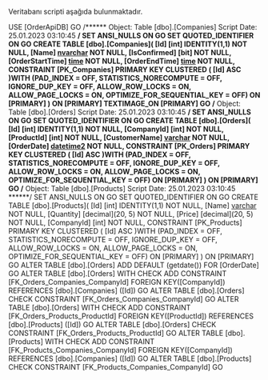 Veritabanı scripti aşağıda bulunmaktadır.

USE [OrderApiDB]
GO
/****** Object:  Table [dbo].[Companies]    Script Date: 25.01.2023 03:10:45 ******/
SET ANSI_NULLS ON
GO
SET QUOTED_IDENTIFIER ON
GO
CREATE TABLE [dbo].[Companies](
	[Id] [int] IDENTITY(1,1) NOT NULL,
	[Name] [nvarchar](max) NOT NULL,
	[IsConfirmed] [bit] NOT NULL,
	[OrderStartTime] [time](7) NOT NULL,
	[OrderEndTime] [time](7) NOT NULL,
 CONSTRAINT [PK_Companies] PRIMARY KEY CLUSTERED 
(
	[Id] ASC
)WITH (PAD_INDEX = OFF, STATISTICS_NORECOMPUTE = OFF, IGNORE_DUP_KEY = OFF, ALLOW_ROW_LOCKS = ON, ALLOW_PAGE_LOCKS = ON, OPTIMIZE_FOR_SEQUENTIAL_KEY = OFF) ON [PRIMARY]
) ON [PRIMARY] TEXTIMAGE_ON [PRIMARY]
GO
/****** Object:  Table [dbo].[Orders]    Script Date: 25.01.2023 03:10:45 ******/
SET ANSI_NULLS ON
GO
SET QUOTED_IDENTIFIER ON
GO
CREATE TABLE [dbo].[Orders](
	[Id] [int] IDENTITY(1,1) NOT NULL,
	[CompanyId] [int] NOT NULL,
	[ProductId] [int] NOT NULL,
	[CustomerName] [varchar](500) NOT NULL,
	[OrderDate] [datetime2](7) NOT NULL,
 CONSTRAINT [PK_Orders] PRIMARY KEY CLUSTERED 
(
	[Id] ASC
)WITH (PAD_INDEX = OFF, STATISTICS_NORECOMPUTE = OFF, IGNORE_DUP_KEY = OFF, ALLOW_ROW_LOCKS = ON, ALLOW_PAGE_LOCKS = ON, OPTIMIZE_FOR_SEQUENTIAL_KEY = OFF) ON [PRIMARY]
) ON [PRIMARY]
GO
/****** Object:  Table [dbo].[Products]    Script Date: 25.01.2023 03:10:45 ******/
SET ANSI_NULLS ON
GO
SET QUOTED_IDENTIFIER ON
GO
CREATE TABLE [dbo].[Products](
	[Id] [int] IDENTITY(1,1) NOT NULL,
	[Name] [varchar](500) NOT NULL,
	[Quantity] [decimal](20, 5) NOT NULL,
	[Price] [decimal](20, 5) NOT NULL,
	[CompanyId] [int] NOT NULL,
 CONSTRAINT [PK_Products] PRIMARY KEY CLUSTERED 
(
	[Id] ASC
)WITH (PAD_INDEX = OFF, STATISTICS_NORECOMPUTE = OFF, IGNORE_DUP_KEY = OFF, ALLOW_ROW_LOCKS = ON, ALLOW_PAGE_LOCKS = ON, OPTIMIZE_FOR_SEQUENTIAL_KEY = OFF) ON [PRIMARY]
) ON [PRIMARY]
GO
ALTER TABLE [dbo].[Orders] ADD  DEFAULT (getdate()) FOR [OrderDate]
GO
ALTER TABLE [dbo].[Orders]  WITH CHECK ADD  CONSTRAINT [FK_Orders_Companies_CompanyId] FOREIGN KEY([CompanyId])
REFERENCES [dbo].[Companies] ([Id])
GO
ALTER TABLE [dbo].[Orders] CHECK CONSTRAINT [FK_Orders_Companies_CompanyId]
GO
ALTER TABLE [dbo].[Orders]  WITH CHECK ADD  CONSTRAINT [FK_Orders_Products_ProductId] FOREIGN KEY([ProductId])
REFERENCES [dbo].[Products] ([Id])
GO
ALTER TABLE [dbo].[Orders] CHECK CONSTRAINT [FK_Orders_Products_ProductId]
GO
ALTER TABLE [dbo].[Products]  WITH CHECK ADD  CONSTRAINT [FK_Products_Companies_CompanyId] FOREIGN KEY([CompanyId])
REFERENCES [dbo].[Companies] ([Id])
GO
ALTER TABLE [dbo].[Products] CHECK CONSTRAINT [FK_Products_Companies_CompanyId]
GO

